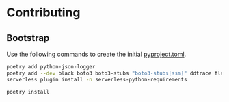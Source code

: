 # Contributing

## Bootstrap

Use the following commands to create the initial [pyproject.toml](pyproject.toml).

```bash
poetry add python-json-logger
poetry add --dev black boto3 boto3-stubs "boto3-stubs[ssm]" ddtrace flake8 mypy
serverless plugin install -n serverless-python-requirements
```

```bash
poetry install
```
